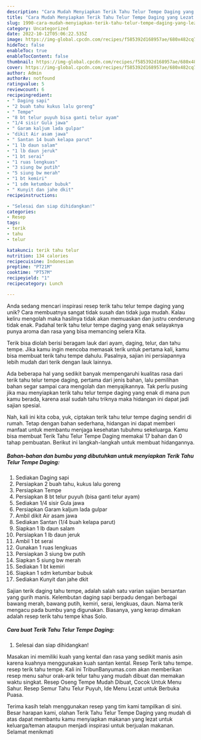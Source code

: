 ```yaml
---
description: "Cara Mudah Menyiapkan Terik Tahu Telur Tempe Daging yang Lezat Sekali"
title: "Cara Mudah Menyiapkan Terik Tahu Telur Tempe Daging yang Lezat Sekali"
slug: 1990-cara-mudah-menyiapkan-terik-tahu-telur-tempe-daging-yang-lezat-sekali
category: Uncategorized
date: 2022-10-12T05:06:22.535Z
image: https://img-global.cpcdn.com/recipes/f585392d168957ae/680x482cq70/terik-tahu-telur-tempe-daging-foto-resep-utama.jpg
hideToc: false
enableToc: true
enableTocContent: false
thumbnail: https://img-global.cpcdn.com/recipes/f585392d168957ae/680x482cq70/terik-tahu-telur-tempe-daging-foto-resep-utama.jpg
cover: https://img-global.cpcdn.com/recipes/f585392d168957ae/680x482cq70/terik-tahu-telur-tempe-daging-foto-resep-utama.jpg
author: Admin
authorAv: notfound
ratingvalue: 5
reviewcount: 6
recipeingredient:
- " Daging sapi"
- "2 buah tahu kukus lalu goreng"
- " Tempe"
- "8 bt telur puyuh bisa ganti telur ayam"
- "1/4 sisir Gula jawa"
- " Garam kaljum lada gulpar"
- "dikit Air asam jawa"
- " Santan 14 buah kelapa parut"
- "1 lb daun salam"
- "1 lb daun jeruk"
- "1 bt serai"
- "1 ruas lengkuas"
- "3 siung bw putih"
- "5 siung bw merah"
- "1 bt kemiri"
- "1 sdm ketumbar bubuk"
- " Kunyit dan jahe dkit"
recipeinstructions:

- "Selesai dan siap dihidangkan!"
categories:
- Resep
tags:
- terik
- tahu
- telur

katakunci: terik tahu telur 
nutrition: 134 calories
recipecuisine: Indonesian
preptime: "PT21M"
cooktime: "PT57M"
recipeyield: "1"
recipecategory: Lunch

---
```





Anda sedang mencari inspirasi resep terik tahu telur tempe daging yang unik? Cara membuatnya sangat tidak susah dan tidak juga mudah. Kalau keliru mengolah maka hasilnya tidak akan memuaskan dan justru cenderung tidak enak. Padahal terik tahu telur tempe daging yang enak selayaknya punya aroma dan rasa yang bisa memancing selera Kita.





Terik bisa diolah berisi beragam lauk dari ayam, daging, telur, dan tahu tempe. Jika kamu ingin mencoba memasak terik untuk pertama kali, kamu bisa membuat terik tahu tempe dahulu. Pasalnya, sajian ini persiapannya lebih mudah dari terik dengan lauk lainnya.

Ada beberapa hal yang sedikit banyak mempengaruhi kualitas rasa dari terik tahu telur tempe daging, pertama dari jenis bahan, lalu pemilihan bahan segar sampai cara mengolah dan menyajikannya. Tak perlu pusing jika mau menyiapkan terik tahu telur tempe daging yang enak di mana pun kamu berada, karena asal sudah tahu triknya maka hidangan ini dapat jadi sajian spesial.






Nah, kali ini kita coba, yuk, ciptakan terik tahu telur tempe daging sendiri di rumah. Tetap dengan bahan sederhana, hidangan ini dapat memberi manfaat untuk membantu menjaga kesehatan tubuhmu sekeluarga. Kamu bisa membuat Terik Tahu Telur Tempe Daging memakai 17 bahan dan 0 tahap pembuatan. Berikut ini langkah-langkah untuk membuat hidangannya.

<!--inarticleads1-->

##### Bahan-bahan dan bumbu yang dibutuhkan untuk menyiapkan Terik Tahu Telur Tempe Daging:

1. Sediakan  Daging sapi
1. Persiapkan 2 buah tahu, kukus lalu goreng
1. Persiapkan  Tempe
1. Persiapkan 8 bt telur puyuh (bisa ganti telur ayam)
1. Sediakan 1/4 sisir Gula jawa
1. Persiapkan  Garam kaljum lada gulpar
1. Ambil dikit Air asam jawa
1. Sediakan  Santan (1/4 buah kelapa parut)
1. Siapkan 1 lb daun salam
1. Persiapkan 1 lb daun jeruk
1. Ambil 1 bt serai
1. Gunakan 1 ruas lengkuas
1. Persiapkan 3 siung bw putih
1. Siapkan 5 siung bw merah
1. Sediakan 1 bt kemiri
1. Siapkan 1 sdm ketumbar bubuk
1. Sediakan  Kunyit dan jahe dkit


Sajian terik daging tahu tempe, adalah salah satu varian sajian bersantan yang gurih manis. Kelembutan daging sapi berpadu dengan berbagai bawang merah, bawang putih, kemiri, serai, lengkuas, daun. Nama terik mengacu pada bumbu yang digunakan. Biasanya, yang kerap dimakan adalah resep terik tahu tempe khas Solo. 

<!--inarticleads2-->

##### Cara buat Terik Tahu Telur Tempe Daging:


1. Selesai dan siap dihidangkan!

Masakan ini memiliki kuah yang kental dan rasa yang sedikit manis asin karena kuahnya menggunakan kuah santan kental. Resep Terik tahu tempe. resep terik tahu tempe. Kali ini TribunBanyumas.com akan memberikan resep menu sahur orak-arik telur tahu yang mudah dibuat dan memakan waktu singkat. Resep Oseng Tempe Mudah Dibuat, Cocok Untuk Menu Sahur. Resep Semur Tahu Telur Puyuh, Ide Menu Lezat untuk Berbuka Puasa. 

Terima kasih telah menggunakan resep yang tim kami tampilkan di sini. Besar harapan kami, olahan Terik Tahu Telur Tempe Daging yang mudah di atas dapat membantu kamu menyiapkan makanan yang lezat untuk keluarga/teman ataupun menjadi inspirasi untuk berjualan makanan. Selamat menikmati
